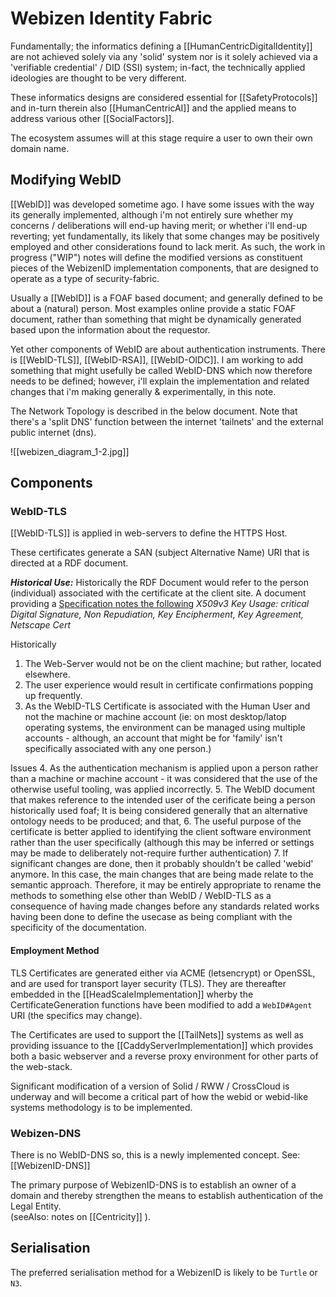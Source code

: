 # Webizen Identity Fabric

Fundamentally; the informatics defining a [[HumanCentricDigitalIdentity]] are not achieved solely via any 'solid' system nor is it solely achieved via a 'verifiable credential' / DID (SSI) system; in-fact, the technically applied ideologies are thought to be very different.

These informatics designs are considered essential for [[SafetyProtocols]] and in-turn therein also [[HumanCentricAI]] and the applied means to address various other [[SocialFactors]].  

The ecosystem assumes will at this stage require a user to own their own domain name.

## Modifying WebID

[[WebID]] was developed sometime ago.  I have some issues with the way its generally implemented, although i'm not entirely sure whether my concerns / deliberations will end-up having merit; or whether i'll end-up reverting; yet fundamentally, its likely that some changes may be positively employed and other considerations found to lack merit.  As such, the work in progress ("WIP") notes will define the modified versions as constituent pieces of the WebizenID implementation components, that are designed to operate as a type of security-fabric. 

Usually a [[WebID]] is a FOAF based document; and generally defined to be about a (natural) person. Most examples online provide a static FOAF document, rather than something that might be dynamically generated based upon the information about the requestor.  

Yet other components of WebID are about authentication instruments.   There is [[WebID-TLS]], [[WebID-RSA]], [[WebID-OIDC]].  I am working to add something that might usefully be called WebID-DNS which now therefore needs to be defined; however, i'll explain the implementation and related changes that i'm making generally & experimentally, in this note.

The Network Topology is described in the below document.  Note that there's a 'split DNS' function between the internet 'tailnets' and the external public internet (dns).

![[webizen_diagram_1-2.jpg]]


## Components

### WebID-TLS 
[[WebID-TLS]] is applied in web-servers to define the HTTPS Host.  

These certificates generate a SAN (subject Alternative Name) URI that is directed at a RDF document.  

***Historical Use:***
Historically the RDF Document would refer to the person (individual) associated with the certificate at the client site. A document providing a [Specification notes the following](https://dvcs.w3.org/hg/WebID/raw-file/tip/spec/tls-respec.html)
*X509v3 Key Usage: critical Digital Signature, Non Repudiation, Key Encipherment, Key Agreement,  Netscape Cert*

Historically 
1. The Web-Server would not be on the client machine; but rather, located elsewhere. 
2. The user experience would result in certificate confirmations popping up frequently.
3. As the WebID-TLS Certificate is associated with the Human User and not the machine or machine account (ie: on most desktop/latop operating systems, the environment can be managed using multiple accounts - although, an account that might be for 'family' isn't specifically associated with any one person.)

Issues
4. As the authentication mechanism is applied upon a person rather than a machine or machine account - it was considered that the use of the otherwise useful tooling, was applied incorrectly.
5. The WebID document that makes reference to the intended user of the cerificate being a person historically used foaf; It is being considered generally that an alternative ontology needs to be produced; and that,
6. The useful purpose of the certificate is better applied to identifying the client software environment rather than the user specifically (although this may be inferred or settings may be made to deliberately not-require further authentication)
7. If significant changes are done, then it probably shouldn't be called 'webid' anymore.  In this case, the main changes that are being made relate to the semantic approach. Therefore, it may be entirely appropriate to rename the methods to something else other than WebID / WebID-TLS as a consequence of having made changes before any standards related works having been done to define the usecase as being compliant with the specificity of the documentation. 

#### Employment Method

TLS Certificates are generated either via ACME (letsencrypt) or OpenSSL, and are used for transport layer security (TLS).  They are thereafter embedded in the [[HeadScaleImplementation]] wherby the CertificateGeneration functions have been modified to add a `WebID#Agent` URI (the specifics may change).  

The Certificates are used to support the [[TailNets]] systems as well as providing issuance to the [[CaddyServerImplementation]] which provides both a basic webserver and a reverse proxy environment for other parts of the web-stack.

Significant modification of a version of Solid / RWW / CrossCloud is underway and will become a critical part of how the webid or webid-like systems methodology is to be implemented. 

### Webizen-DNS

There is no WebID-DNS so, this is a newly implemented concept.  See: [[WebizenID-DNS]]

The primary purpose of WebizenID-DNS is to establish an owner of a domain and thereby strengthen the means to establish authentication of the Legal Entity.  
(seeAlso: notes on [[Centricity]] ).

## Serialisation

The preferred serialisation method for a WebizenID is likely to be `Turtle` or `N3`.
